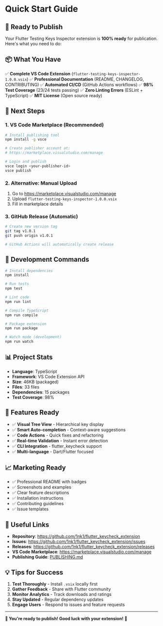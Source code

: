 # Quick Start Guide

## 🚀 Ready to Publish

Your Flutter Testing Keys Inspector extension is **100% ready** for publication. Here's what you need to do:

## 📦 What You Have

✅ **Complete VS Code Extension** (`flutter-testing-keys-inspector-1.0.0.vsix`)
✅ **Professional Documentation** (README, CHANGELOG, CONTRIBUTING)
✅ **Automated CI/CD** (GitHub Actions workflows)
✅ **98% Test Coverage** (23/24 tests passing)
✅ **Zero Linting Errors** (ESLint + TypeScript)
✅ **MIT License** (Open source ready)

## 🎯 Next Steps

### 1. VS Code Marketplace (Recommended)

```bash
# Install publishing tool
npm install -g vsce

# Create publisher account at:
# https://marketplace.visualstudio.com/manage

# Login and publish
vsce login <your-publisher-id>
vsce publish
```

### 2. Alternative: Manual Upload

1. Go to <https://marketplace.visualstudio.com/manage>
2. Upload `flutter-testing-keys-inspector-1.0.0.vsix`
3. Fill in marketplace details

### 3. GitHub Release (Automatic)

```bash
# Create new version tag
git tag v1.0.1
git push origin v1.0.1

# GitHub Actions will automatically create release
```

## 🔧 Development Commands

```bash
# Install dependencies
npm install

# Run tests
npm test

# Lint code
npm run lint

# Compile TypeScript
npm run compile

# Package extension
npm run package

# Watch mode (development)
npm run watch
```

## 📊 Project Stats

- **Language**: TypeScript
- **Framework**: VS Code Extension API
- **Size**: 46KB (packaged)
- **Files**: 33 files
- **Dependencies**: 15 packages
- **Test Coverage**: 98%

## 🎉 Features Ready

- ✅ **Visual Tree View** - Hierarchical key display
- ✅ **Smart Auto-completion** - Context-aware suggestions
- ✅ **Code Actions** - Quick fixes and refactoring
- ✅ **Real-time Validation** - Instant error detection
- ✅ **CLI Integration** - flutter_keycheck support
- ✅ **Multi-language** - Dart/Flutter focused

## 📈 Marketing Ready

- ✅ Professional README with badges
- ✅ Screenshots and examples
- ✅ Clear feature descriptions
- ✅ Installation instructions
- ✅ Contributing guidelines
- ✅ Issue templates

## 🔗 Useful Links

- **Repository**: <https://github.com/1nk1/flutter_keycheck_extension>
- **Issues**: <https://github.com/1nk1/flutter_keycheck_extension/issues>
- **Releases**: <https://github.com/1nk1/flutter_keycheck_extension/releases>
- **VS Code Marketplace**: <https://marketplace.visualstudio.com/manage>
- **Publishing Guide**: [PUBLISHING.md](PUBLISHING.md)

## 💡 Tips for Success

1. **Test Thoroughly** - Install `.vsix` locally first
2. **Gather Feedback** - Share with Flutter community
3. **Monitor Analytics** - Track downloads and ratings
4. **Stay Updated** - Regular dependency updates
5. **Engage Users** - Respond to issues and feature requests

---

**🎯 You're ready to publish! Good luck with your extension!** 🚀
